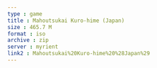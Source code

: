 ```yaml
---
type : game
title : Mahoutsukai Kuro-hime (Japan)
size : 465.7 M
format : iso
archive : zip
server : myrient
link2 : Mahoutsukai%20Kuro-hime%20%28Japan%29
---
```


